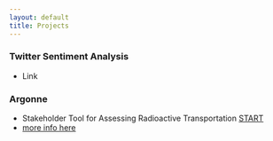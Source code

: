 ```yaml
---
layout: default
title: Projects
---
```


### Twitter Sentiment Analysis
* Link

### Argonne 
* Stakeholder Tool for Assessing Radioactive Transportation [START](https://gis.inl.gov/start/Account/Login?ReturnUrl=%2fstart)
* [more info here](http://cc.greydenpress.com/gp/CloudConferencing/CloudConferencingTemplate/Data/pdfs/12426.pdf)